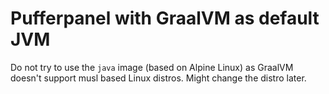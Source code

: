 # Pufferpanel with GraalVM as default JVM

Do not try to use the `java` image (based on Alpine Linux)
as GraalVM doesn't support musl based Linux distros. Might
change the distro later.
